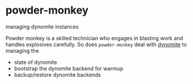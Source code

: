 # powder-monkey
managing dynomite instances

Powder monkey is a skilled technician who engages in blasting work and handles explosives carefully.
So does `powder-monkey` deal with [dynomite](https://github.com/Netflix/dynomite/) to managing the
* state of dynomite
* bootstrap the dynomite backend for warmup
* backup/restore dynomite backends
